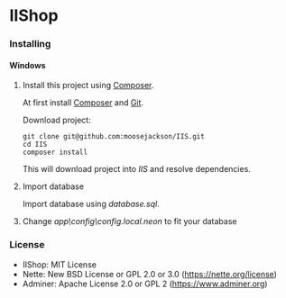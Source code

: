 # IIShop

### Installing
#### Windows
1. Install this project using [Composer](https://getcomposer.org/).

   At first install [Composer](https://getcomposer.org/) and [Git](https://git-scm.com/).

   Download project:
   ```
   git clone git@github.com:moosejackson/IIS.git
   cd IIS
   composer install
   ```

   This will download project into *IIS* and resolve dependencies.

2. Import database

   Import database using *database.sql*.

3. Change *app\config\config.local.neon*  to fit your database

### License
- IIShop: MIT License
- Nette: New BSD License or GPL 2.0 or 3.0 (https://nette.org/license)
- Adminer: Apache License 2.0 or GPL 2 (https://www.adminer.org)
